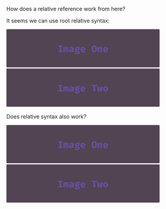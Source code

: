 How does a relative reference work from here?

It seems we can use root relative syntax:

![image 1](/images/img1/image1.png)
![image 2](/images/img2/image2.png)

Does relative syntax also work?

![image 1](../../../images/img1/image1.png)
![image 2](../../../images/img2/image2.png)




